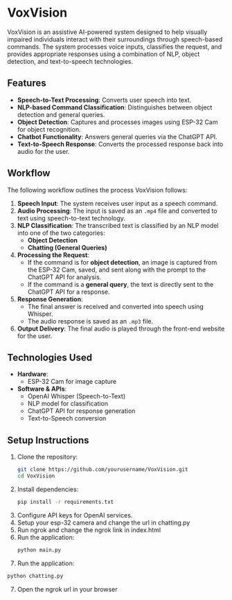 # VoxVision

VoxVision is an assistive AI-powered system designed to help visually impaired individuals interact with their surroundings through speech-based commands. The system processes voice inputs, classifies the request, and provides appropriate responses using a combination of NLP, object detection, and text-to-speech technologies.

## Features

- **Speech-to-Text Processing**: Converts user speech into text.
- **NLP-based Command Classification**: Distinguishes between object detection and general queries.
- **Object Detection**: Captures and processes images using ESP-32 Cam for object recognition.
- **Chatbot Functionality**: Answers general queries via the ChatGPT API.
- **Text-to-Speech Response**: Converts the processed response back into audio for the user.

## Workflow

The following workflow outlines the process VoxVision follows:

1. **Speech Input**: The system receives user input as a speech command.
2. **Audio Processing**: The input is saved as an `.mp4` file and converted to text using speech-to-text technology.
3. **NLP Classification**: The transcribed text is classified by an NLP model into one of the two categories:
   - **Object Detection**
   - **Chatting (General Queries)**
4. **Processing the Request**:
   - If the command is for **object detection**, an image is captured from the ESP-32 Cam, saved, and sent along with the prompt to the ChatGPT API for analysis.
   - If the command is a **general query**, the text is directly sent to the ChatGPT API for a response.
5. **Response Generation**:
   - The final answer is received and converted into speech using Whisper.
   - The audio response is saved as an `.mp3` file.
6. **Output Delivery**: The final audio is played through the front-end website for the user.

## Technologies Used

- **Hardware**:
  - ESP-32 Cam for image capture
- **Software & APIs**:
  - OpenAI Whisper (Speech-to-Text)
  - NLP model for classification
  - ChatGPT API for response generation
  - Text-to-Speech conversion

## Setup Instructions

1. Clone the repository:
   ```sh
   git clone https://github.com/yourusername/VoxVision.git
   cd VoxVision
   ```
2. Install dependencies:
   ```sh
   pip install -r requirements.txt
   ```
3. Configure API keys for OpenAI services.
4. Setup your esp-32 camera and change the url in chatting.py
5. Run ngrok and change the ngrok link in index.html
6. Run the application:
   ```sh
   python main.py
   ```
7.  Run the application:
   ```sh
   python chatting.py
   ```
7. Open the ngrok url in your browser
